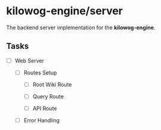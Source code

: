 # kilowog-engine/server

The backend server implementation for the **kilowog-engine**.

## Tasks

- [ ] Web Server
  
  - [ ] Routes Setup
    
    - [ ] Root Wiki Route
    
    - [ ] Query Route
    
    - [ ] API Route
  
  - [ ] Error Handling
